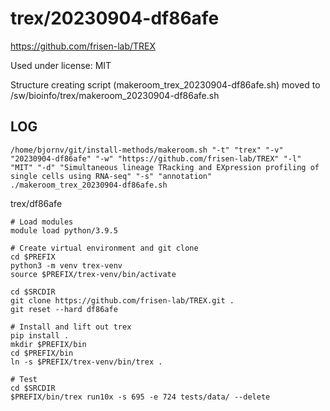 trex/20230904-df86afe
========================

<https://github.com/frisen-lab/TREX>

Used under license:
MIT


Structure creating script (makeroom_trex_20230904-df86afe.sh) moved to /sw/bioinfo/trex/makeroom_20230904-df86afe.sh

LOG
---

    /home/bjornv/git/install-methods/makeroom.sh "-t" "trex" "-v" "20230904-df86afe" "-w" "https://github.com/frisen-lab/TREX" "-l" "MIT" "-d" "Simultaneous lineage TRacking and EXpression profiling of single cells using RNA-seq" "-s" "annotation"
    ./makeroom_trex_20230904-df86afe.sh
trex/df86afe

    # Load modules
    module load python/3.9.5

    # Create virtual environment and git clone
    cd $PREFIX
    python3 -m venv trex-venv
    source $PREFIX/trex-venv/bin/activate

    cd $SRCDIR
    git clone https://github.com/frisen-lab/TREX.git .
    git reset --hard df86afe

    # Install and lift out trex
    pip install .
    mkdir $PREFIX/bin
    cd $PREFIX/bin
    ln -s $PREFIX/trex-venv/bin/trex .

    # Test
    cd $SRCDIR
    $PREFIX/bin/trex run10x -s 695 -e 724 tests/data/ --delete

